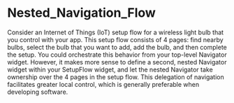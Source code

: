 # Nested_Navigation_Flow

Consider an Internet of Things (IoT) setup flow for a wireless light bulb that you control with your app. This setup flow consists of 4 pages: find nearby bulbs, select the bulb that you want to add, add the bulb, and then complete the setup. You could orchestrate this behavior from your top-level Navigator widget. However, it makes more sense to define a second, nested Navigator widget within your SetupFlow widget, and let the nested Navigator take ownership over the 4 pages in the setup flow. This delegation of navigation facilitates greater local control, which is generally preferable when developing software.